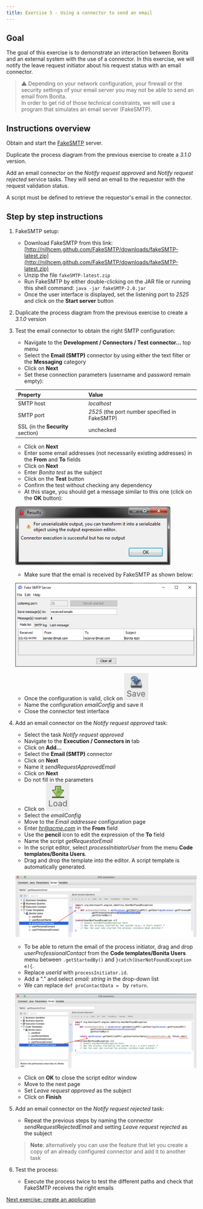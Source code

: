 ```yaml
---
title: Exercise 5 - Using a connector to send an email
---
```


## Goal

The goal of this exercise is to demonstrate an interaction between Bonita and an external system with the use of a connector. In this exercise, we will notify the leave request initiator about his request status with an email connector.

>  ⚠ Depending on your network configuration, your firewall or the security settings of your email server you may not be able to send an email from Bonita.  
> In order to get rid of those technical constraints, we will use a program that simulates an email server (FakeSMTP).

## Instructions overview

Obtain and start the [FakeSMTP](http://nilhcem.github.io/FakeSMTP/downloads/fakeSMTP-latest.zip) server.

Duplicate the process diagram from the previous exercise to create a *3.1.0* version.

Add an email connector on the *Notify request approved* and *Notify request rejected* service tasks. They will send an email to the requestor with the request validation status.

A script must be defined to retrieve the requestor's email in the connector.

## Step by step instructions

1. FakeSMTP setup:
   - Download FakeSMTP from this link: [http://nilhcem.github.com/FakeSMTP/downloads/fakeSMTP-latest.zip](http://nilhcem.github.com/FakeSMTP/downloads/fakeSMTP-latest.zip)
   - Unzip the file `fakeSMTP-latest.zip`
   - Run FakeSMTP by either double-clicking on the JAR file or running this shell command: `java -jar fakeSMTP-2.0.jar`
   - Once the user interface is displayed, set the listening port to *2525* and click on the **Start server** button

1. Duplicate the process diagram from the previous exercise to create a *3.1.0* version

1. Test the email connector to obtain the right SMTP configuration:
   - Navigate to the **Development / Connectors / Test connector...** top menu
   - Select the **Email (SMTP)** connector by using either the text filter or the **Messaging** category
   - Click on **Next**
   - Set these connection parameters (username and password remain empty):

   Property | Value
   -------- | -----
   SMTP host | *localhost*
   SMTP port | *2525* (the port number specified in FakeSMTP)
   SSL (in the **Security** section) | unchecked
   
   - Click on **Next**
   - Enter some email addresses (not necessarily existing addresses) in the **From** and **To** fields
   - Click on **Next**
   - Enter *Bonita test* as the subject
   - Click on the **Test** button
   - Confirm the test without checking any dependency
   - At this stage, you should get a message similar to this one (click on the **OK** button):
   
   ![Warning message about output serialization](images/ex05/ex5_00.png)
   
   - Make sure that the email is received by FakeSMTP as shown below:
   
   ![Fake SMTP with one received message](images/ex05/ex5_01.png)
   
   - Once the configuration is valid, click on ![Save button](images/ex05/ex5_02.png)
   - Name the configuration *emailConfig* and save it
   - Close the connector test interface

1. Add an email connector on the *Notify request approved* task:
   - Select the task *Notify request approved*
   - Navigate to the **Execution / Connectors in** tab
   - Click on **Add...**
   - Select the **Email (SMTP)** connector
   - Click on **Next**
   - Name it *sendRequestApprovedEmail*
   - Click on **Next**
   - Do not fill in the parameters
   - Click on ![Load connector settings button](images/ex05/ex5_03.png)
   - Select the *emailConfig*
   - Move to the *Email addressee* configuration page
   - Enter *hr@acme.com* in the **From** field
   - Use the **pencil** icon to edit the expression of the **To** field
   - Name the script *getRequestorEmail*
   - In the script editor, select *processInitiatorUser* from the menu **Code templates/Bonita Users**.
   - Drag and drop the template into the editor. A script template is automatically generated.
   
   ![get the process initiator](images/ex05/ex5_04.png)
   
   - To be able to return the email of the process initiator, drag and drop *userProfessionalContact* from the **Code templates/Bonita Users** menu between `.getStartedBy()` and `}catch(UserNotFoundException e){`.
   - Replace *userId* with `processInitiator.id`.
   - Add a "." and select *email: string* in the drop-down list
   - We can replace `def proContactData = ` by `return`.
   
   ![get the email from the initiator](images/ex05/ex5_05.png)
   - Click on **OK** to close the script editor window
   - Move to the next page
   - Set *Leave request approved* as the subject
   - Click on **Finish**
1. Add an email connector on the *Notify request rejected* task:
   - Repeat the previous steps by naming the connector *sendRequestRejectedEmail* and setting *Leave request rejected* as the subject

   >**Note**: alternatively you can use the feature that let you create a copy of an already configured connector and add it to another task

1. Test the process:
   - Execute the process twice to test the different paths and check that FakeSMTP receives the right emails

[Next exercise: create an application](06-applications.md)
